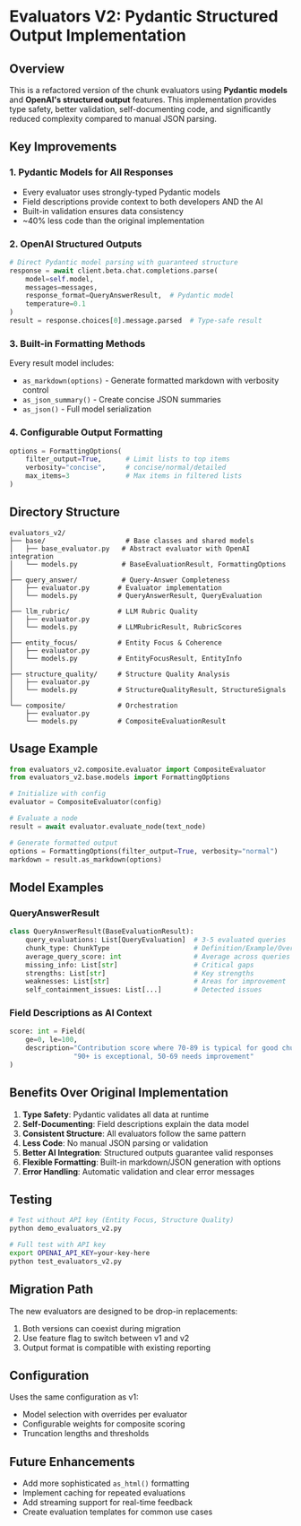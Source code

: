 # Evaluators V2: Pydantic Structured Output Implementation

## Overview

This is a refactored version of the chunk evaluators using **Pydantic models** and **OpenAI's structured output** features. This implementation provides type safety, better validation, self-documenting code, and significantly reduced complexity compared to manual JSON parsing.

## Key Improvements

### 1. **Pydantic Models for All Responses**
- Every evaluator uses strongly-typed Pydantic models
- Field descriptions provide context to both developers AND the AI
- Built-in validation ensures data consistency
- ~40% less code than the original implementation

### 2. **OpenAI Structured Outputs**
```python
# Direct Pydantic model parsing with guaranteed structure
response = await client.beta.chat.completions.parse(
    model=self.model,
    messages=messages,
    response_format=QueryAnswerResult,  # Pydantic model
    temperature=0.1
)
result = response.choices[0].message.parsed  # Type-safe result
```

### 3. **Built-in Formatting Methods**
Every result model includes:
- `as_markdown(options)` - Generate formatted markdown with verbosity control
- `as_json_summary()` - Create concise JSON summaries
- `as_json()` - Full model serialization

### 4. **Configurable Output Formatting**
```python
options = FormattingOptions(
    filter_output=True,      # Limit lists to top items
    verbosity="concise",     # concise/normal/detailed
    max_items=3              # Max items in filtered lists
)
```

## Directory Structure

```
evaluators_v2/
├── base/                    # Base classes and shared models
│   ├── base_evaluator.py   # Abstract evaluator with OpenAI integration
│   └── models.py           # BaseEvaluationResult, FormattingOptions
│
├── query_answer/           # Query-Answer Completeness
│   ├── evaluator.py       # Evaluator implementation
│   └── models.py          # QueryAnswerResult, QueryEvaluation
│
├── llm_rubric/            # LLM Rubric Quality
│   ├── evaluator.py
│   └── models.py          # LLMRubricResult, RubricScores
│
├── entity_focus/          # Entity Focus & Coherence
│   ├── evaluator.py
│   └── models.py          # EntityFocusResult, EntityInfo
│
├── structure_quality/     # Structure Quality Analysis
│   ├── evaluator.py
│   └── models.py          # StructureQualityResult, StructureSignals
│
└── composite/             # Orchestration
    ├── evaluator.py
    └── models.py          # CompositeEvaluationResult
```

## Usage Example

```python
from evaluators_v2.composite.evaluator import CompositeEvaluator
from evaluators_v2.base.models import FormattingOptions

# Initialize with config
evaluator = CompositeEvaluator(config)

# Evaluate a node
result = await evaluator.evaluate_node(text_node)

# Generate formatted output
options = FormattingOptions(filter_output=True, verbosity="normal")
markdown = result.as_markdown(options)
```

## Model Examples

### QueryAnswerResult
```python
class QueryAnswerResult(BaseEvaluationResult):
    query_evaluations: List[QueryEvaluation]  # 3-5 evaluated queries
    chunk_type: ChunkType                     # Definition/Example/Overview/etc
    average_query_score: int                  # Average across queries
    missing_info: List[str]                   # Critical gaps
    strengths: List[str]                      # Key strengths
    weaknesses: List[str]                     # Areas for improvement
    self_containment_issues: List[...]        # Detected issues
```

### Field Descriptions as AI Context
```python
score: int = Field(
    ge=0, le=100,
    description="Contribution score where 70-89 is typical for good chunks, "
                "90+ is exceptional, 50-69 needs improvement"
)
```

## Benefits Over Original Implementation

1. **Type Safety**: Pydantic validates all data at runtime
2. **Self-Documenting**: Field descriptions explain the data model
3. **Consistent Structure**: All evaluators follow the same pattern
4. **Less Code**: No manual JSON parsing or validation
5. **Better AI Integration**: Structured outputs guarantee valid responses
6. **Flexible Formatting**: Built-in markdown/JSON generation with options
7. **Error Handling**: Automatic validation and clear error messages

## Testing

```bash
# Test without API key (Entity Focus, Structure Quality)
python demo_evaluators_v2.py

# Full test with API key
export OPENAI_API_KEY=your-key-here
python test_evaluators_v2.py
```

## Migration Path

The new evaluators are designed to be drop-in replacements:
1. Both versions can coexist during migration
2. Use feature flag to switch between v1 and v2
3. Output format is compatible with existing reporting

## Configuration

Uses the same configuration as v1:
- Model selection with overrides per evaluator
- Configurable weights for composite scoring
- Truncation lengths and thresholds

## Future Enhancements

- Add more sophisticated `as_html()` formatting
- Implement caching for repeated evaluations
- Add streaming support for real-time feedback
- Create evaluation templates for common use cases
